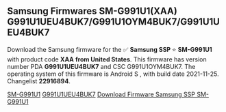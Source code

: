 <h2>Samsung Firmwares SM-G991U1(XAA) G991U1UEU4BUK7/G991U1OYM4BUK7/G991U1UEU4BUK7</h2>
Download the Samsung firmware for the ✅ <strong>Samsung SSP </strong> ⭐ <strong>SM-G991U1</strong> with product code <strong>XAA</strong> <strong> from United States</strong>. This firmware has version number PDA <strong>G991U1UEU4BUK7</strong> and CSC G991U1OYM4BUK7. The operating system of this firmware is Android S , with build date 2021-11-25. Changelist <strong>22916894</strong>.


[SM-G991U1](https://samfirm.shop/samsung/model/SM-G991U1)
[G991U1UEU4BUK7](https://samfirm.shop/samsung/pda/G991U1UEU4BUK7)
[Download Firmware Samsung SSP SM-G991U1](https://samfirm.shop/samsung/firmware/477431)
